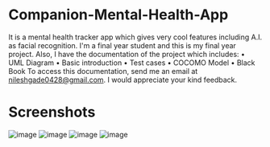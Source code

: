 # Companion-Mental-Health-App
It is a mental health tracker app which gives very cool features including A.I. as facial recognition. I'm a final year student and this is my final year project. Also, I have the documentation of the project which includes:
• UML Diagram
• Basic introduction
• Test cases
• COCOMO Model
• Black Book
To access this documentation, send me an email at nileshgade0428@gmail.com. I would appreciate your kind feedback.

# Screenshots
![image](https://user-images.githubusercontent.com/131879434/234659420-849cc61a-44dc-4cd3-9778-d83f19588ae0.png)
![image](https://user-images.githubusercontent.com/131879434/234659549-830171ad-f3a4-47eb-ba5b-812684d45874.png)
![image](https://user-images.githubusercontent.com/131879434/234659764-f0791070-8b06-4225-8fc0-8ea30a7ee07d.png)
![image](https://user-images.githubusercontent.com/131879434/234659792-71e71dcc-edbe-4a5d-a285-a541e7e1a525.png)

